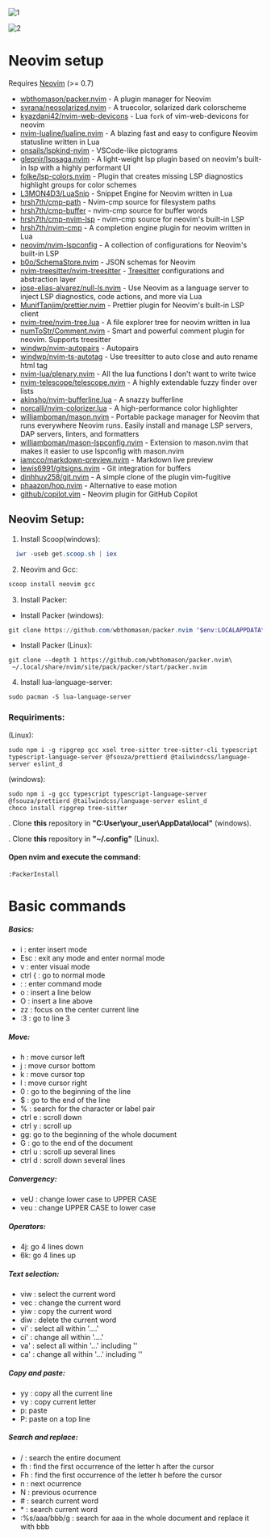 ![1](https://user-images.githubusercontent.com/85462420/212438367-8bac7eee-a26f-4de6-a17f-b8c14275be43.png)

![2](https://user-images.githubusercontent.com/85462420/212438372-d6f5b67d-864d-465c-9919-33b0ce309018.png)

# Neovim setup

Requires [Neovim](https://neovim.io/) (>= 0.7)

- [wbthomason/packer.nvim](https://github.com/wbthomason/packer.nvim) - A plugin manager for Neovim
- [svrana/neosolarized.nvim](https://github.com/svrana/neosolarized.nvim) - A truecolor, solarized dark colorscheme
- [kyazdani42/nvim-web-devicons](https://github.com/kyazdani42/nvim-web-devicons) - Lua `fork` of vim-web-devicons for neovim
- [nvim-lualine/lualine.nvim](https://github.com/nvim-lualine/lualine.nvim) - A blazing fast and easy to configure Neovim statusline written in Lua
- [onsails/lspkind-nvim](https://github.com/onsails/lspkind-nvim) - VSCode-like pictograms
- [glepnir/lspsaga.nvim](https://github.com/glepnir/lspsaga.nvim) - A light-weight lsp plugin based on neovim's built-in lsp with a highly performant UI
- [folke/lsp-colors.nvim](https://github.com/folke/lsp-colors.nvim) - Plugin that creates missing LSP diagnostics highlight groups for color schemes
- [L3MON4D3/LuaSnip](https://github.com/L3MON4D3/LuaSnip) - Snippet Engine for Neovim written in Lua
- [hrsh7th/cmp-path](https://github.com/hrsh7th/cmp-path) - Nvim-cmp source for filesystem paths
- [hrsh7th/cmp-buffer](https://github.com/hrsh7th/cmp-buffer) - nvim-cmp source for buffer words
- [hrsh7th/cmp-nvim-lsp](https://github.com/hrsh7th/cmp-nvim-lsp) - nvim-cmp source for neovim's built-in LSP
- [hrsh7th/nvim-cmp](https://github.com/hrsh7th/nvim-cmp) - A completion engine plugin for neovim written in Lua
- [neovim/nvim-lspconfig](https://github.com/neovim/nvim-lspconfig) - A collection of configurations for Neovim's built-in LSP
- [b0o/SchemaStore.nvim](https://github.com/b0o/schemastore.nvim) - JSON schemas for Neovim
- [nvim-treesitter/nvim-treesitter](https://github.com/nvim-treesitter/nvim-treesitter) - [Treesitter](https://github.com/tree-sitter/tree-sitter) configurations and abstraction layer
- [jose-elias-alvarez/null-ls.nvim](https://github.com/jose-elias-alvarez/null-ls.nvim) - Use Neovim as a language server to inject LSP diagnostics, code actions, and more via Lua
- [MunifTanjim/prettier.nvim](https://github.com/MunifTanjim/prettier.nvim) - Prettier plugin for Neovim's built-in LSP client
- [nvim-tree/nvim-tree.lua](https://github.com/nvim-tree/nvim-tree.lua) - A file explorer tree for neovim written in lua
- [numToStr/Comment.nvim](https://github.com/numToStr/Comment.nvim) - Smart and powerful comment plugin for neovim. Supports treesitter
- [windwp/nvim-autopairs](https://github.com/windwp/nvim-autopairs) - Autopairs
- [windwp/nvim-ts-autotag](https://github.com/windwp/nvim-ts-autotag) - Use treesitter to auto close and auto rename html tag
- [nvim-lua/plenary.nvim](https://github.com/nvim-lua/plenary.nvim) - All the lua functions I don't want to write twice
- [nvim-telescope/telescope.nvim](https://github.com/nvim-telescope/telescope.nvim) - A highly extendable fuzzy finder over lists
- [akinsho/nvim-bufferline.lua](https://github.com/akinsho/nvim-bufferline.lua) - A snazzy bufferline
- [norcalli/nvim-colorizer.lua](https://github.com/norcalli/nvim-colorizer.lua) - A high-performance color highlighter
- [williamboman/mason.nvim](https://github.com/williamboman/mason.nvim) - Portable package manager for Neovim that runs everywhere Neovim runs. Easily install and manage LSP servers, DAP servers, linters, and formatters
- [williamboman/mason-lspconfig.nvim](https://github.com/williamboman/mason-lspconfig.nvim) - Extension to mason.nvim that makes it easier to use lspconfig with mason.nvim
- [iamcco/markdown-preview.nvim](https://github.com/iamcco/markdown-preview.nvim) - Markdown live preview
- [lewis6991/gitsigns.nvim](https://github.com/lewis6991/gitsigns.nvim) - Git integration for buffers
- [dinhhuy258/git.nvim](https://github.com/dinhhuy258/git.nvim) - A simple clone of the plugin vim-fugitive
- [phaazon/hop.nvim](https://github.com/phaazon/hop.nvim) - Alternative to ease motion
- [github/copilot.vim](https://github.com/github/copilot.vim) - Neovim plugin for GitHub Copilot

## Neovim Setup:

1. Install Scoop(windows):

```powershell
  iwr -useb get.scoop.sh | iex
```

2. Neovim and Gcc:

```powershell
scoop install neovim gcc
```

3. Install Packer:

- Install Packer (windows):

```powershell
git clone https://github.com/wbthomason/packer.nvim "$env:LOCALAPPDATA\nvim-data\site\pack\packer\start\packer.nvim"
```

- Install Packer (Linux):

```shell
git clone --depth 1 https://github.com/wbthomason/packer.nvim\
 ~/.local/share/nvim/site/pack/packer/start/packer.nvim
```

4. Install lua-language-server:

```shell
sudo pacman -S lua-language-server
```

### Requiriments:

(Linux):

```shell
sudo npm i -g ripgrep gcc xsel tree-sitter tree-sitter-cli typescript typescript-language-server @fsouza/prettierd @tailwindcss/language-server eslint_d
```

(windows):

```shell
sudo npm i -g gcc typescript typescript-language-server @fsouza/prettierd @tailwindcss/language-server eslint_d
choco install ripgrep tree-sitter
```

. Clone **this** repository in **"C:User\your_user\AppData\local"** (windows).

. Clone **this** repository in **"~/.config"** (Linux).

#### Open nvim and execute the command:

```vim
:PackerInstall
```

# Basic commands

##### Basics:

- i : enter insert mode
- Esc : exit any mode and enter normal mode
- v : enter visual mode
- ctrl { : go to normal mode
- : : enter command mode
- o : insert a line below
- O : insert a line above
- zz : focus on the center current line
- :3 : go to line 3

##### Move:

- h : move cursor left
- j : move cursor bottom
- k : move cursor top
- l : move cursor right
- 0 : go to the beginning of the line
- $ : go to the end of the line
- % : search for the character or label pair
- ctrl e : scroll down
- ctrl y : scroll up
- gg: go to the beginning of the whole document
- G : go to the end of the document
- ctrl u : scroll up several lines
- ctrl d : scroll down several lines

##### Convergency:

- veU : change lower case to UPPER CASE
- veu : change UPPER CASE to lower case

##### Operators:

- 4j: go 4 lines down
- 6k: go 4 lines up

##### Text selection:

- viw : select the current word
- vec : change the current word
- yiw : copy the current word
- diw : delete the current word
- vi' : select all within '....'
- ci' : change all within '....'
- va' : select all within '...' including ''
- ca' : change all within '...' including ''

##### Copy and paste:

- yy : copy all the current line
- vy : copy current letter
- p: paste
- P: paste on a top line

##### Search and replace:

- / : search the entire document
- fh : find the first occurrence of the letter h after the cursor
- Fh : find the first occurrence of the letter h before the cursor
- n : next ocurrence
- N : previous ocurrence
- \# : search current word
- \* : search current word
- :%s/aaa/bbb/g : search for aaa in the whole document and replace it with bbb
